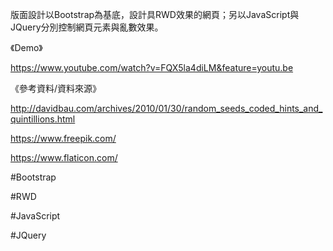 版面設計以Bootstrap為基底，設計具RWD效果的網頁；另以JavaScript與JQuery分別控制網頁元素與亂數效果。

《Demo》

https://www.youtube.com/watch?v=FQX5la4diLM&feature=youtu.be

《參考資料/資料來源》

http://davidbau.com/archives/2010/01/30/random_seeds_coded_hints_and_quintillions.html

https://www.freepik.com/

https://www.flaticon.com/





#Bootstrap

#RWD

#JavaScript

#JQuery
